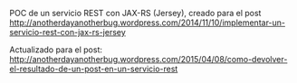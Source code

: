 POC de un servicio REST con JAX-RS (Jersey), creado para el post http://anotherdayanotherbug.wordpress.com/2014/11/10/implementar-un-servicio-rest-con-jax-rs-jersey

Actualizado para el post: http://anotherdayanotherbug.wordpress.com/2015/04/08/como-devolver-el-resultado-de-un-post-en-un-servicio-rest